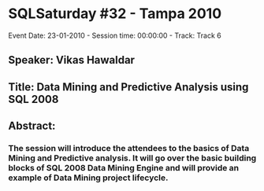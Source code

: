 # SQLSaturday #32 - Tampa 2010
Event Date: 23-01-2010 - Session time: 00:00:00 - Track: Track 6
## Speaker: Vikas Hawaldar
## Title: Data Mining and Predictive Analysis using SQL 2008
## Abstract:
### The session will introduce the attendees to the basics of Data Mining and Predictive analysis. It will go over the basic building blocks of SQL 2008 Data Mining Engine and will provide an example of Data Mining project lifecycle.
